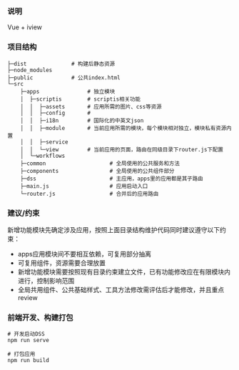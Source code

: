 ### 说明

Vue + iview

### 项目结构

```
├─dist              # 构建后静态资源
├─node_modules
├─public            # 公共index.html
└─src
    ├─apps               # 独立模块
    │  ├─scriptis        # scriptis相关功能
    │  │  ├─assets       # 应用所需的图片、css等资源
    │  │  ├─config       #
    │  │  ├─i18n         # 国际化的中英文json
    │  │  ├─module       # 当前应用所需的模块，每个模块相对独立，模块私有资源内置
    │  │  ├─service
    │  │  └─view         # 当前应用的页面，路由在同级目录下router.js下配置
    │  └─workflows
    ├─common                    # 全局使用的公共服务和方法
    ├─components                # 全局使用的公共组件部分
    ├─dss                       # 主应用，apps里的应用都是其子路由
    ├─main.js                   # 应用启动入口
    └─router.js                 # 合并后的应用路由
```

### 建议/约束

新增功能模块先确定涉及应用，按照上面目录结构维护代码同时建议遵守以下约束：

- apps应用模块间不要相互依赖，可复用部分抽离
- 可复用组件，资源需要合理放置
- 新增功能模块需要按照现有目录约束建立文件，已有功能修改应在有限模块内进行，控制影响范围
- 全局共用组件、公共基础样式、工具方法修改需评估后才能修改，并且重点review


### 前端开发、构建打包

```
# 开发启动DSS
npm run serve

# 打包应用
npm run build
```